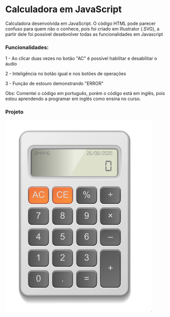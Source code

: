 # Calculadora em JavaScript

Calculadora desenvolvida em JavaScript.
O código HTML pode parecer confuso para quem não o conhece, pois foi criado em Illustrator (.SVG), a partir dele foi possível desebvolver
todas as funcionalidades em Javascript

### Funcionalidades:

1 - Ao clicar duas vezes no botão "AC" é possível habilitar e desabilitar o áudio

2 - Inteligência no botão igual e nos botões de operações

3 - Função de estouro demonstrando "ERROR"

Obs: Comentei o código em português, porém o código está em inglês, pois estou aprendendo a programar em inglês como ensina no curso.

### Projeto
![](demonstracao.gif)

